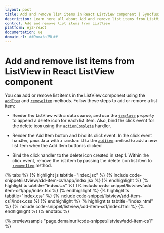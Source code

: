 ```yaml
---
layout: post
title: Add and remove list items in React ListView component | Syncfusion
description: Learn here all about Add and remove list items from ListView in Syncfusion React ListView component of Syncfusion Essential JS 2 and more.
control: Add and remove list items from ListView 
platform: ej2-react
documentation: ug
domainurl: ##DomainURL##
---
```


# Add and remove list items from ListView in React ListView component

You can add or remove list items in the ListView component using the [`addItem`](https://ej2.syncfusion.com/react/documentation/api/list-view/#additem) and [`removeItem`](https://ej2.syncfusion.com/react/documentation/api/list-view/#removeitem) methods. Follow these steps to add or remove a list item:

* Render the ListView with a data source, and use the [`template`](https://ej2.syncfusion.com/react/documentation/api/list-view/#template) property to append a delete icon for each list item. Also, bind the click event for the delete icon using the [`actionComplete`](https://ej2.syncfusion.com/react/documentation/api/list-view/#actioncomplete) handler.

* Render the Add Item button and bind its click event. In the click event handler, pass data with a random id to the [`addItem`](https://ej2.syncfusion.com/react/documentation/api/list-view/#additem) method to add a new list item when the Add Item button is clicked.

* Bind the click handler to the delete icon created in step 1. Within the click event, remove the list item by passing the delete icon list item to [`removeItem`](https://ej2.syncfusion.com/react/documentation/api/list-view/#removeitem) method.

{% tabs %}
{% highlight js tabtitle="index.jsx" %}
{% include code-snippet/listview/add-item-cs1/app/index.jsx %}
{% endhighlight %}
{% highlight ts tabtitle="index.tsx" %}
{% include code-snippet/listview/add-item-cs1/app/index.tsx %}
{% endhighlight %}
{% highlight ts tabtitle="index.css" %}
{% include code-snippet/listview/add-item-cs1/index.css %}
{% endhighlight %}
{% highlight ts tabtitle="index.html" %}
{% include code-snippet/listview/add-item-cs1/index.html %}
{% endhighlight %}
{% endtabs %}

 {% previewsample "page.domainurl/code-snippet/listview/add-item-cs1" %}
